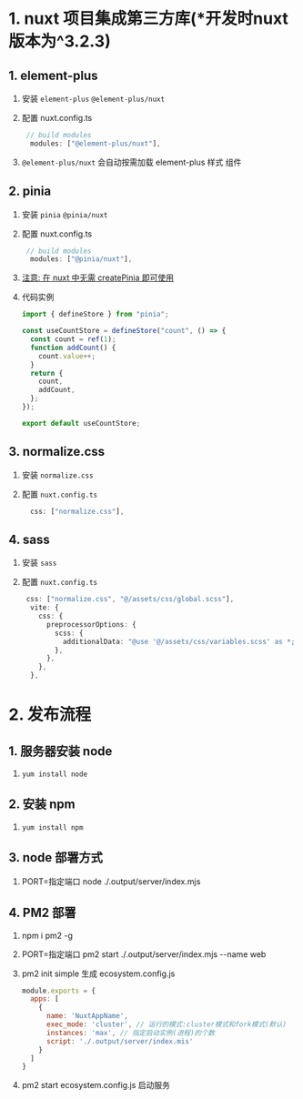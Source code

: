 # 1. nuxt 项目集成第三方库(*开发时nuxt版本为^3.2.3)

## 1. element-plus

1. 安装 `element-plus` `@element-plus/nuxt`

2. 配置 nuxt.config.ts

   ```typescript
    // build modules
     modules: ["@element-plus/nuxt"],
   ```

3. `@element-plus/nuxt` 会自动按需加载 element-plus 样式 组件

## 2. pinia

1. 安装 `pinia` `@pinia/nuxt`

2. 配置 nuxt.config.ts

   ```typescript
    // build modules
     modules: ["@pinia/nuxt"],
   ```

3. <u>注意: 在 nuxt 中无需 createPinia 即可使用</u>

4. 代码实例

   ```typescript
   import { defineStore } from "pinia";
   
   const useCountStore = defineStore("count", () => {
     const count = ref(1);
     function addCount() {
       count.value++;
     }
     return {
       count,
       addCount,
     };
   });
   
   export default useCountStore;
   ```

## 3. normalize.css

1. 安装 `normalize.css`

2. 配置 `nuxt.config.ts`

   ```typescript
     css: ["normalize.css"],
   ```

## 4. sass

1. 安装 `sass`

2. 配置 `nuxt.config.ts`

   ```typescript
    css: ["normalize.css", "@/assets/css/global.scss"],
     vite: {
       css: {
         preprocessorOptions: {
           scss: {
             additionalData: "@use '@/assets/css/variables.scss' as *;",
           },
         },
       },
     },
   ```


# 2. 发布流程

## 1. 服务器安装 node

1. `yum install node`

## 2. 安装 npm

1. `yum install npm`

## 3. node 部署方式

1. PORT=指定端口 node ./.output/server/index.mjs

## 4. PM2 部署

1. npm i pm2 -g 

2. PORT=指定端口 pm2 start ./.output/server/index.mjs --name web

3. pm2 init simple 生成 ecosystem.config.js

   ```js
   module.exports = {
     apps: [
       {
         name: 'NuxtAppName', 
         exec_mode: 'cluster', // 运行的模式:cluster模式和fork模式(默认)
         instances: 'max', // 指定启动实例(进程)的个数
         script: './.output/server/index.mis'
       }
     ]
   }
   ```

4. pm2 start ecosystem.config.js 启动服务